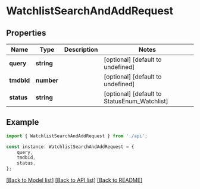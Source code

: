 # WatchlistSearchAndAddRequest


## Properties

Name | Type | Description | Notes
------------ | ------------- | ------------- | -------------
**query** | **string** |  | [optional] [default to undefined]
**tmdbId** | **number** |  | [optional] [default to undefined]
**status** | **string** |  | [optional] [default to StatusEnum_Watchlist]

## Example

```typescript
import { WatchlistSearchAndAddRequest } from './api';

const instance: WatchlistSearchAndAddRequest = {
    query,
    tmdbId,
    status,
};
```

[[Back to Model list]](../README.md#documentation-for-models) [[Back to API list]](../README.md#documentation-for-api-endpoints) [[Back to README]](../README.md)
